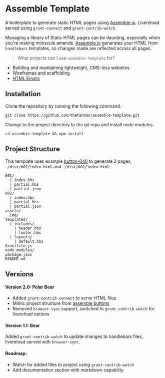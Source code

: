 # Assemble Template

A boilerplate to generate static HTML pages using [Assemble.io](assemble). Livereload served using `grunt-connect` and `grunt-contrib-watch`.

Managing a library of Static HTML pages can be daunting, especially when you're making miniscule amends. [Assemble.io](assemble) generates your HTML from `handlebars` templates, so changes made are reflected across all pages.

> What projects can I use `assemble-template` for?

* Building and maintaining lightweight, CMS-less websites
* Wireframes and scaffolding
* [HTML Emails](email-git)

## Installation

Clone the repository by running the following command.

```
git clone https://github.com/thetanman/assemble-template.git
```

Change to the project directory to the git repo and install node modules.

```
cd assemble-template && npm install
```

## Project Structure

This template uses example [button-040](assemble-buttons) to generate 2 pages, `./dist/001/index.html` and `./dist/002/index.html`.

```
001/
  | index.hbs
  | partial.hbs
  | partial.json
002/
  | index.hbs
  | partial.hbs
  | partial.json
assets/
  img/
templates/
  | includes/
    | header.hbs
    | footer.hbs
  | layouts/
    | default.hbs  
Gruntfile.js
node_modules/
package.json
README.md
```

## Versions

#### Version 2.0: Polar Bear

* Added `grunt-contrib-connect` to serve HTML files
* Mimic project structure from [assemble buttons](assemble-buttons)
* Removed `browser-sync` support, switched to `grunt-contrib-watch` for livereload options

#### Version 1.1: Bear

Added `grunt-contrib-watch` to update changes to handlebars files, livereload served with `browser-sync`.

#### Roadmap:

* Watch for added files to project using `grunt-contrib-watch`
* Add documentation section with markdown capability

[assemble-buttons)]: https://github.com/assemble/buttons
[assemble)]: https://github.com/assemble/buttons
[email-git]: https://github.com/thetanman
